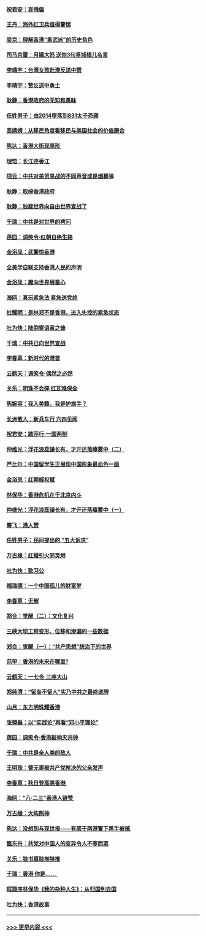 #### [祝君安：哀傀儡](../pages/nsc993/n11499776.md?t=09050311) 
#### [王丹：海外红卫兵值得警惕](../pages/nsc993/n11498138.md?t=09050311) 
#### [梁京：理解香港“勇武派”的历史角色](../pages/nsc993/n11498006.md?t=09050311) 
#### [司马京雷：月娥大妈  送你3句皇城根儿名言](../pages/nsc993/n11497885.md?t=09050311) 
#### [李靖宇：台湾女孩赴港反送中赞](../pages/nsc993/n11497721.md?t=09050311) 
#### [李靖宇：赞反送中勇士](../pages/nsc993/n11497452.md?t=09050311) 
#### [耿静：香港政府的无知和愚昧](../pages/nsc993/n11494238.md?t=09050311) 
#### [任姓男子：由2014堕落到831太子恐袭](../pages/nsc993/n11496683.md?t=09050311) 
#### [高婧婧：从移民角度看移民与美国社会的价值磨合](../pages/nsc993/n11495757.md?t=09050311) 
#### [陈达：香港大街现原形 ](../pages/nsc993/n11495441.md?t=09050311) 
#### [理悟：长江连香江](../pages/nsc993/n11495377.md?t=09050311) 
#### [项云：中共对美贸易战的不同声音或是烟幕弹](../pages/nsc993/n11494929.md?t=09050311) 
#### [耿静：取缔香港政府](../pages/nsc993/n11494218.md?t=09050311) 
#### [耿静：独裁世界向自由世界宣战了](../pages/nsc993/n11494190.md?t=09050311) 
#### [千瑞：中共是对世界的拷问](../pages/nsc993/n11493021.md?t=09050311) 
#### [莲园：调笑令‧红朝自绝生路](../pages/nsc993/n11493011.md?t=09050311) 
#### [金浴凤：武警惊香港](../pages/nsc993/n11492994.md?t=09050311) 
#### [全美学自联支持香港人民的声明](../pages/nsc993/n11492630.md?t=09050311) 
#### [金浴凤：魔向世界展畜心](../pages/nsc993/n11492599.md?t=09050311) 
#### [海网：真玩紧急法 紧急送党终 ](../pages/nsc993/n11492535.md?t=09050311) 
#### [杜耀明：是林郑不是香港，进入失控的紧急状态](../pages/nsc993/n11491420.md?t=09050311) 
#### [吐为快：陆胞寄语黄之锋](../pages/nsc993/n11491117.md?t=09050311) 
#### [千瑞：中共已向世界宣战](../pages/nsc993/n11490123.md?t=09050311) 
#### [李春草：新时代的港首](../pages/nsc993/n11489864.md?t=09050311) 
#### [云鹤天：调笑令·偶然之必然](../pages/nsc993/n11489701.md?t=09050311) 
#### [关乐：明珠不会碎 红瓦难保全](../pages/nsc993/n11489647.md?t=09050311) 
#### [陈婉容：我入美籍，我是护旗手？](../pages/nsc993/n11487908.md?t=09050311) 
#### [长洲散人：新兵车行 六四见闻](../pages/nsc993/n11487729.md?t=09050311) 
#### [祝君安：踏莎行‧一国两制](../pages/nsc993/n11487699.md?t=09050311) 
#### [仲维光：浮花浪蕊镇长有，才开还落瘴雾中（二）](../pages/nsc993/n11483286.md?t=09050311) 
#### [严比尔：中国留学生正展现中国形象最血色一面](../pages/nsc993/n11485145.md?t=09050311) 
#### [金浴凤：红朝威权赋](../pages/nsc993/n11485191.md?t=09050311) 
#### [林保华：香港危机在于北京内斗](../pages/nsc993/n11484593.md?t=09050311) 
#### [仲维光：浮花浪蕊镇长有，才开还落瘴雾中（ㄧ）](../pages/nsc993/n11483259.md?t=09050311) 
#### [霄飞：港人赞](../pages/nsc993/n11482957.md?t=09050311) 
#### [任姓男子：民间提出的 “五大诉求”](../pages/nsc993/n11482897.md?t=09050311) 
#### [万古缘：红蛾引火邪灵烬](../pages/nsc993/n11482886.md?t=09050311) 
#### [吐为快：致习公](../pages/nsc993/n11482867.md?t=09050311) 
#### [福瑞德：一个中国孤儿的财富梦](../pages/nsc993/n11482817.md?t=09050311) 
#### [李春草：无解](../pages/nsc993/n11482791.md?t=09050311) 
#### [郑合：觉醒（二）：文化复兴](../pages/nsc993/n11478025.md?t=09050311) 
#### [三峡大坝工程变形、位移和渗漏的一些数据](../pages/nsc993/n11478232.md?t=09050311) 
#### [郑合：觉醒（一）：“共产思想”统治下的世界](../pages/nsc993/n11477663.md?t=09050311) 
#### [范甲：香港的未来在哪里?](../pages/nsc993/n11477249.md?t=09050311) 
#### [云鹤天：一七令·三座大山](../pages/nsc993/n11477192.md?t=09050311) 
#### [郑纯清：“留岛不留人”实乃中共之最终底牌](../pages/nsc993/n11476160.md?t=09050311) 
#### [山月：东方明珠耀香港](../pages/nsc993/n11476077.md?t=09050311) 
#### [张翎燊：以“实践论”再看“邓小平理论”](../pages/nsc993/n11475733.md?t=09050311) 
#### [莲园：调笑令‧香港敲响灭共钟](../pages/nsc993/n11475723.md?t=09050311) 
#### [千瑞：中共是全人类的敌人](../pages/nsc993/n11475329.md?t=09050311) 
#### [王明珠：替无辜被共产党枪决的父亲发声](../pages/nsc993/n11474570.md?t=09050311) 
#### [李春草：秋日登高眺香港 ](../pages/nsc993/n11474491.md?t=09050311) 
#### [海网：“八·二三”香港人链赞 ](../pages/nsc993/n11474538.md?t=09050311) 
#### [万古缘：大屿荆神](../pages/nsc993/n11474401.md?t=09050311) 
#### [陈达：没想到与现世报——有感于两港警下黑手被捕 ](../pages/nsc993/n11472557.md?t=09050311) 
#### [甑东舟：共党对中国人的变异令人不寒而栗](../pages/nsc993/n11472496.md?t=09050311) 
#### [关乐：脸书扇脸推特推](../pages/nsc993/n11472488.md?t=09050311) 
#### [千瑞：香港  你是…… ](../pages/nsc993/n11472459.md?t=09050311) 
#### [程翔序林保华《我的杂种人生》：从归国到去国](../pages/nsc993/n11472369.md?t=09050311) 
#### [吐为快：香港故事](../pages/nsc993/n11471931.md?t=09050311) 

----
#### [ >>> 更早内容 <<< ](../indexes/nsc993-earlier.md)
